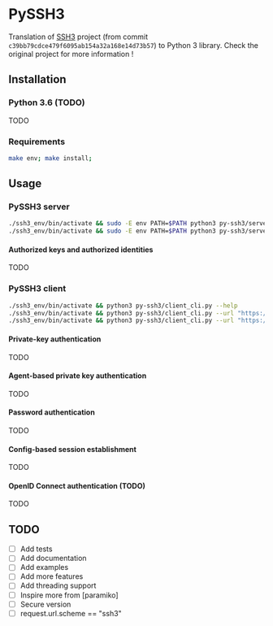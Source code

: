 # PySSH3

Translation of [SSH3](https://github.com/francoismichel/ssh3/tree/c39bb79cdce479f6095ab154a32a168e14d73b57) project (from commit `c39bb79cdce479f6095ab154a32a168e14d73b57`) to Python 3 library. Check the original project for more information ! 

## Installation

### Python 3.6 (TODO)

TODO

### Requirements

```bash
make env; make install;
``` 

## Usage

### PySSH3 server

```bash
./ssh3_env/bin/activate && sudo -E env PATH=$PATH python3 py-ssh3/server_cli.py --help
./ssh3_env/bin/activate && sudo -E env PATH=$PATH python3 py-ssh3/server_cli.py --generateSelfSignedCert --enablePasswordLogin --bind "127.0.0.1:4443" --urlPath "/my-secret-path" --verbose --insecure
```

#### Authorized keys and authorized identities 
TODO

### PySSH3 client
```bash
./ssh3_env/bin/activate && python3 py-ssh3/client_cli.py --help
./ssh3_env/bin/activate && python3 py-ssh3/client_cli.py --url "https://localhost:4443/my-secret-path?user=elniak" --verbose --usePassword --insecure
./ssh3_env/bin/activate && python3 py-ssh3/client_cli.py --url "https://localhost:4443/my-secret-path?user=elniak" --verbose --privkey ~/.ssh/id_rsa --insecure
```

#### Private-key authentication
TODO
#### Agent-based private key authentication
TODO
#### Password authentication
TODO
#### Config-based session establishment
TODO
#### OpenID Connect authentication (TODO)
TODO

## TODO
- [ ] Add tests
- [ ] Add documentation
- [ ] Add examples
- [ ] Add more features
- [ ] Add threading support
- [ ] Inspire more from [paramiko]
- [ ] Secure version
- [ ] request.url.scheme == "ssh3"